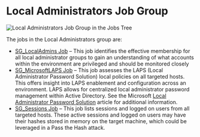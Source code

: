 # Local Administrators Job Group

![Local Administrators Job Group in the Jobs Tree](/img/product_docs/accessanalyzer/admin/hostmanagement/jobstree.webp)

The jobs in the Local Administrators group are:

- [SG_LocalAdmins Job](/docs/accessanalyzer/12.0/solutions/windows/privilegedaccounts/localadministrators/sg-localadmins.md) – This job identifies the effective membership for all
  local administrator groups to gain an understanding of what accounts within the environment are
  privileged and should be monitored closely
- [SG_MicrosoftLAPS Job](/docs/accessanalyzer/12.0/solutions/windows/privilegedaccounts/localadministrators/sg-microsoftlaps.md) – This job assesses the LAPS (Local Administrator
  Password Solution) local policies on all targeted hosts. This offers insight into LAPS enablement
  and configuration across an environment. LAPS allows for centralized local administrator password
  management within Active Directory. See the Microsoft
  [Local Administrator Password Solution](<https://learn.microsoft.com/en-us/previous-versions/mt227395(v=msdn.10)>)
  article for additional information.
- [SG_Sessions Job](/docs/accessanalyzer/12.0/solutions/windows/privilegedaccounts/localadministrators/sg-sessions.md) – This job lists sessions and logged on users from all targeted
  hosts. These active sessions and logged on users may have their hashes stored in memory on the
  target machine, which could be leveraged in a Pass the Hash attack.
